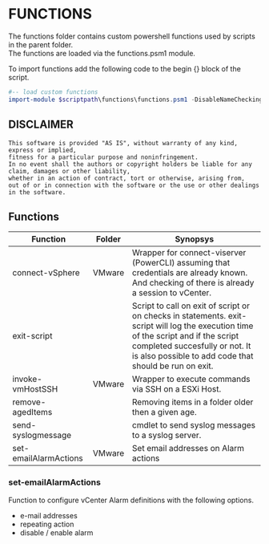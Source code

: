 # FUNCTIONS

The functions folder contains custom powershell functions used by scripts  
in the parent folder.  
The functions are loaded via the functions.psm1 module.

To import functions add the following code  to the begin {} block of the script.
```powershell
#-- load custom functions
import-module $scriptpath\functions\functions.psm1 -DisableNameChecking -Force:$true  
```

## DISCLAIMER

    This software is provided "AS IS", without warranty of any kind, express or implied, 
    fitness for a particular purpose and noninfringement. 
    In no event shall the authors or copyright holders be liable for any claim, damages or other liability,
    whether in an action of contract, tort or otherwise, arising from, 
    out of or in connection with the software or the use or other dealings in the software.

## Functions

| Function | Folder | Synopsys |
|---|---|---|
|connect-vSphere| VMware |Wrapper for connect-viserver (PowerCLI)  assuming that credentials are already known. And checking of there is already a session to vCenter.
|exit-script|  | Script to call on exit of script or on checks in statements. exit-script will log the execution time of the script and if the script completed succesfully or not. It is also possible to add code that should be run on exit.|
|invoke-vmHostSSH| VMware | Wrapper to execute commands via SSH on a ESXi Host.|
|remove-agedItems|  | Removing items in a folder older then a given age.|
|send-syslogmessage|  | cmdlet to send syslog messages to a syslog server.|
|set-emailAlarmActions| VMware| Set email addresses on Alarm actions |

### set-emailAlarmActions

Function to configure vCenter Alarm definitions with the following options.
- e-mail addresses
- repeating action
- disable / enable alarm
